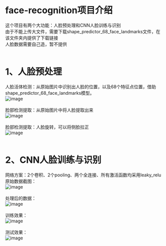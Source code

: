 # face-recognition项目介绍

这个项目有两个大功能：人脸预处理和CNN人脸训练与识别<br />
由于不能上传大文件，需要下载shape_predictor_68_face_landmarks文件，在该文件夹内提供了下载链接<br />
人脸数据需要自己造，暂不提供<br />
<br />
# 1、人脸预处理<br />
人脸活体检测：从原始图片中识别出人脸的位置，以及68个特征点位置，借助shape_predictor_68_face_landmarks模型。<br />
![image](https://github.com/duhanmin/face-recognition/blob/master/images/4.png)<br /><br />
脸部检测提取：从原始图片中将人脸提取出来<br />
![image](https://github.com/duhanmin/face-recognition/blob/master/images/5.png)<br /><br />
脸部检测提取：人脸旋转，可以将侧脸拉正<br />
![image](https://github.com/duhanmin/face-recognition/blob/master/images/3.png)<br />
<br />
# 2、CNN人脸训练与识别<br />
网络方案：2个卷积、2个pooling、两个全连接、所有激活函数均采用leaky_relu<br />
原始数据截图：<br />
![image](https://github.com/duhanmin/face-recognition/blob/master/images/1.png)<br /><br />
处理后的数据：<br />
![image](https://github.com/duhanmin/face-recognition/blob/master/images/2.png)<br /><br />
训练效果：<br />
![image](https://github.com/duhanmin/face-recognition/blob/master/images/6.png)<br /><br />
测试效果：<br />
![image](https://github.com/duhanmin/face-recognition/blob/master/images/7.png)<br /><br />
